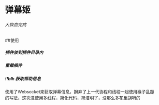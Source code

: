 # 弹幕姬

###### 大换血完成

##使用
##### 插件放到插件目录内
##### 重载插件
##### !!blh 获取帮助信息

使用了Websocket来获取弹幕信息，摒弃了上一代协程和线程一起使用猴子乱蹦的写法，这次进使用多线程，简化代码，简洁明了，没那么多花里胡哨的

